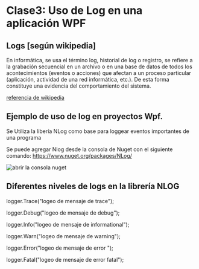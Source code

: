 # Clase3: Uso de Log en una aplicación WPF
## Logs [según wikipedia]

En informática, se usa el término log, historial de log o registro, se refiere a la grabación secuencial en un archivo o en una base de datos de todos los acontecimientos (eventos o acciones) que afectan a un proceso particular (aplicación, actividad de una red informática, etc.). De esta forma constituye una evidencia del comportamiento del sistema.

[referencia de wikipedia](https://es.wikipedia.org/wiki/Log_(inform%C3%A1tica))

## Ejemplo de uso de log en proyectos Wpf.

Se Utiliza la libería NLog como base para loggear eventos importantes de una programa 



Se puede agregar Nlog desde la consola de Nuget con el siguiente comando:
https://www.nuget.org/packages/NLog/

![abrir la consola nuget](https://docs.aspose.com/download/attachments/9218557/NugetPackageManager.png)


## Diferentes niveles de logs en la librería NLOG

logger.Trace("logeo de mensaje de trace");

logger.Debug("logeo de mensaje de debug");

logger.Info("logeo de mensaje de informational");

logger.Warn("logeo de mensaje de warning");

logger.Error("logeo de mensaje de error ");

logger.Fatal("logeo de mensaje de error fatal");


